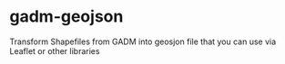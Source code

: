 # gadm-geojson
Transform Shapefiles from GADM into geosjon file that you can use via Leaflet or other libraries
